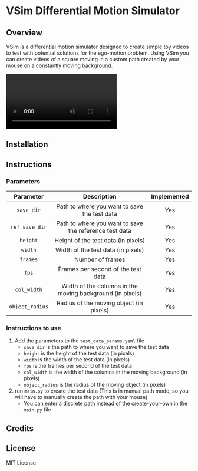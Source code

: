 # VSim Differential Motion Simulator

## Overview

VSim is a differential motion simulator designed to create simple toy videos to 
test with potential solutions for the ego-motion problem. Using VSim you can 
create videos of a square moving in a custom path created by your mouse on a 
constantly moving background.

![Sample](https://github.com/a-lohia/VSim/blob/main/sample_data/input.mp4)

## Installation

## Instructions

### Parameters 

|    Parameter    |                        Description                        | Implemented |
|:---------------:|:---------------------------------------------------------:|:-----------:|
|   `save_dir`    |       Path to where you want to save the test data        |     Yes     |
| `ref_save_dir`  |  Path to where you want to save the reference test data   |     Yes     |
|    `height`     |            Height of the test data (in pixels)            |     Yes     |
|     `width`     |            Width of the test data (in pixels)             |     Yes     |
|    `frames`     |                     Number of frames                      |     Yes     |
|      `fps`      |            Frames per second of the test data             |     Yes     |
|   `col_width`   | Width of the columns in the moving background (in pixels) |     Yes     |
| `object_radius` |          Radius of the moving object (in pixels)          |     Yes     |

### Instructions to use

1. Add the parameters to the `test_data_params.yaml` file
    - `save_dir` is the path to where you want to save the test data
    - `height` is the height of the test data (in pixels)
    - `width` is the width of the test data (in pixels)
    - `fps` is the frames per second of the test data
    - `col_width` is the width of the columns in the moving background (in pixels)
    - `object_radius` is the radius of the moving object (in pixels)
2. run `main.py` to create the test data (This is in manual path mode, 
so you will have to manually create the path with your mouse)
   - You can enter a discrete path instead of the create-your-own in the `main.py` file

## Credits



## License
MIT License
